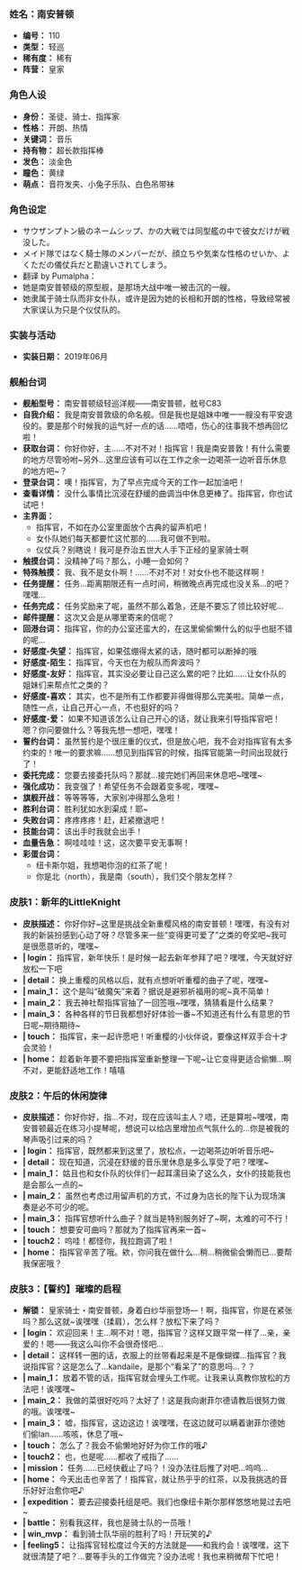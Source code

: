 ### 姓名：南安普顿
* **编号：** 110
* **类型：** 轻巡
* **稀有度：** 稀有
* **阵营：** 皇家


### 角色人设
* **身份：** 圣徒、骑士、指挥家
* **性格：** 开朗、热情
* **关键词：** 音乐
* **持有物：** 超长款指挥棒
* **发色：** 淡金色
* **瞳色：** 黄绿
* **萌点：** 音符发夹、小兔子乐队、白色吊带袜


### 角色设定
* サウザンプトン級のネームシップ、かの大戦では同型艦の中で彼女だけが戦没した。
* メイド隊ではなく騎士隊のメンバーだが、顔立ちや気楽な性格のせいか、よくただの儀仗兵だと勘違いされてしまう。
* 翻译 by Pumalpha：
* 她是南安普顿级的原型舰，是那场大战中唯一被击沉的一艘。
* 她隶属于骑士队而非女仆队，或许是因为她的长相和开朗的性格，导致经常被大家误认为只是个仪仗队的。


### 实装与活动
* **实装日期：** 2019年06月


### 舰船台词
* **舰船型号：** 南安普顿级轻巡洋舰——南安普顿，舷号C83
* **自我介绍：** 我是南安普敦级的命名舰。但是我也是姐妹中唯一一艘没有平安退役的。要是那个时候我的运气好一点的话……唔唔，伤心的往事我不想再回忆啦！
* **获取台词：** 你好你好，主……不对不对！指挥官！我是南安普敦！有什么需要的地方尽管吩咐~另外…这里应该有可以在工作之余一边喝茶一边听音乐休息的地方吧~？
* **登录台词：** 噢！指挥官，为了早点完成今天的工作一起加油吧！
* **查看详情：** 没什么事情比沉浸在舒缓的曲调当中休息更棒了。指挥官，你也试试吧！
* **主界面：**
  * 指挥官，不如在办公室里面放个古典的留声机吧！
  * 女仆队她们每天都要忙这忙那的……我可做不到啦。
  * 仪仗兵？别瞎说！我可是乔治五世大人手下正经的皇家骑士啊
* **触摸台词：** 没精神了吗？那么，小睡一会如何？
* **特殊触摸：** 我、我不是女仆啊！……不对不对！对女仆也不能这样啊！
* **任务提醒：** 任务…距离期限还有一点时间，稍微晚点再完成也没关系…的吧？嘿嘿…
* **任务完成：** 任务奖励来了呢，虽然不那么着急，还是不要忘了领比较好呢…
* **邮件提醒：** 这次又会是从哪里寄来的信呢？
* **回港台词：** 指挥官，你的办公室还蛮大的，在这里偷偷懒什么的似乎也挺不错的呢…
* **好感度-失望：** 指挥官，如果弦绷得太紧的话，随时都可以断掉的哦
* **好感度-陌生：** 指挥官，今天也在为舰队而奔波吗？
* **好感度-友好：** 指挥官，其实没必要让自己这么累的吧？比如……让女仆队的姐妹们来帮点忙之类的？
* **好感度-喜欢：** 其实，也不是所有工作都要非得做得那么完美啦。简单一点，随性一点，让自己开心一点，不也挺好的吗？
* **好感度-爱：** 如果不知道该怎么让自己开心的话，就让我来引导指挥官吧！嗯？你问要做什么？等我先想一想吧，嘿嘿！
* **誓约台词：** 虽然誓约是个很庄重的仪式，但是放心吧，我不会对指挥官有太多约束的！唯一的要求嘛……想见到指挥官的时候，指挥官能第一时间出现就行了！
* **委托完成：** 您要去接委托队吗？那就…接完她们再回来休息吧~嘿嘿~
* **强化成功：** 我变强了！希望任务不会跟着变多呢，嘿嘿~
* **旗舰开战：** 等等等等，大家别冲得那么急啦！
* **胜利台词：** 胜利犹如水到渠成！耶~
* **失败台词：** 疼疼疼疼！赶，赶紧撤退吧！
* **技能台词：** 该出手时我就会出手！
* **血量告急：** 啊哇哇哇！这，这次要平安无事啊！
* **彩蛋台词：**
  * 纽卡斯尔姐，我想喝你泡的红茶了呢！
  * 你是北（north），我是南（south），我们交个朋友怎样？


### 皮肤1：新年的LittleKnight
* **皮肤描述：** 你好你好~这里是挑战全新重樱风格的南安普顿！嘿嘿，有没有对我的新装扮感到心动了呀？尽管多来一些“变得更可爱了”之类的夸奖吧~我可是很愿意听的，嘿嘿~
* **| login：** 指挥官，新年快乐！是时候一起去新年参拜了吧？嘿嘿，今天就好好放松一下吧
* **| detail：** 换上重樱的风格以后，就有点想听听重樱的曲子了呢，嘿嘿~
* **| main_1：** 这个是叫“破魔矢”来着？据说是避邪祈福用的呢~真不简单！
* **| main_2：** 我去神社帮指挥官抽了一回签哦~嘿嘿，猜猜看是什么结果？
* **| main_3：** 各种各样的节日我都想好好体验一番~不知道还有什么有意思的节日呢~期待期待~
* **| touch：** 指挥官，来一起许愿吧！听重樱的小伙伴说，要像这样双手合十才会灵验！
* **| home：** 趁着新年要不要把指挥室重新整理一下呢~让它变得更适合偷懒…啊不对，更能舒适地工作！嘻嘻


### 皮肤2：午后的休闲旋律
* **皮肤描述：** 你好你好，指…不对，现在应该叫主人？唔，还是算啦~嘿嘿，南安普顿最近在练习小提琴呢，想说可以给店里增加点气氛什么的…你是被我的琴声吸引过来的吗？
* **| login：** 指挥官，既然都来到这里了，放松点，一边喝茶边听听音乐吧~
* **| detail：** 现在知道，沉浸在舒缓的音乐里休息是多么享受了吧？嘿嘿~
* **| main_1：** 姑且也和女仆队的伙伴们一起耳濡目染了这么久，女仆的技能我也是会那么一点的~
* **| main_2：** 虽然也考虑过用留声机的方式，不过身为店长的陛下认为现场演奏是必不可少的呢。
* **| main_3：** 指挥官想听什么曲子？就当是特别服务好了~啊，太难的可不行！
* **| touch：** 想要安可曲吗？那就为了指挥官再来一首~
* **| touch2：** 呜哇！都怪你，我拉跑调了啦！
* **| home：** 指挥官辛苦了哦。欸，你问我在做什么…稍…稍微偷会懒而已…要帮我保密哦？


### 皮肤3：【誓约】璀璨的启程
* **解锁：** 皇家骑士・南安普顿，身着白纱华丽登场—！啊，指挥官，你是在紧张吗？那么这就~诶嘿嘿（揉肩），怎么样？放松下来了吗？
* **| login：** 欢迎回来！主…啊不对！嗯，指挥官？这样又跟平常一样了…亲，亲爱的！嗯——我这么叫你不会很奇怪吧…
* **| detail：** 这样转一圈的话，衣服上的丝带看起来是不是像蝴蝶…指挥官？我说指挥官？这是怎么了…kandaile，是那个“看呆了”的意思吗…？？
* **| main_1：** 放着不管的话，指挥官就会埋头工作呢。让我来认真教你放松的方法吧！诶嘿嘿~
* **| main_2：** 我做的菜很好吃吗？太好了！这是我向谢菲尔德请教后很努力做的哦。诶嘿嘿~
* **| main_3：** 嘘，指挥官，这边这边！诶嘿嘿，在这边就可以瞒着谢菲尔德她们偷lan……咳咳，休息了哦~
* **| touch：** 怎么了？我会不偷懒地好好为你工作的哦♪
* **| touch2：** 也，也是呢……都收了戒指了……
* **| mission：** 任务……已经快截止了吗？！没办法往后推了对吧…呜呜…
* **| home：** 今天出击也辛苦了！指挥官，就让热乎乎的红茶，以及我挑选的音乐好好治愈你吧♪
* **| expedition：** 要去迎接委托组是吧。我们也像纽卡斯尔那样悠悠地晃过去吧~
* **| battle：** 别看我这样，我也是骑士队的一员哦！
* **| win_mvp：** 看到骑士队华丽的胜利了吗！开玩笑的♪
* **| feeling5：** 让指挥官轻松度过今天的方法就是——和我约会！诶嘿嘿，这下就很清楚了吧？…要等手头的工作做完？没办法呢！我也来稍微帮下忙吧！
